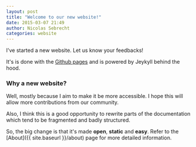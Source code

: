 ```yaml
---
layout: post
title: "Welcome to our new website!"
date: 2015-03-07 21:49
author: Nicolas Sebrecht
categories: website
---
```


I've started a new website. Let us know your feedbacks!

<!--more-->

It's is done with the [Github pages](https://github.com/OfflineIMAP/offlineimap.github.io) and is powered by Jeykyll behind the hood.

### Why a new website? ###

Well, mostly because I aim to make it be more accessible.
I hope this will allow more contributions from our community.

Also, I think this is a good opportunity to rewrite parts of the documentation
which tend to be fragmented and badly structured.

So, the big change is that it's made **open**, **static** and **easy**. Refer to the
[About]({{ site.baseurl }}/about) page for more detailed information.

<!--
vim: ts=2 expandtab :
-->
